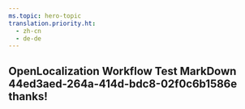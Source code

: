 ```yaml
---
ms.topic: hero-topic
translation.priority.ht: 
  - zh-cn
  - de-de
---
```

## OpenLocalization Workflow Test MarkDown 44ed3aed-264a-414d-bdc8-02f0c6b1586e thanks!
